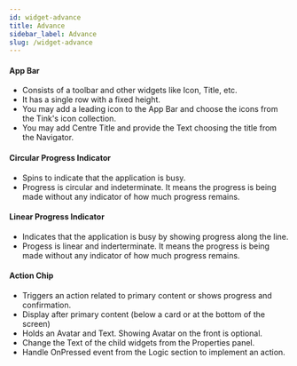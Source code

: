 ```yaml
---
id: widget-advance
title: Advance
sidebar_label: Advance
slug: /widget-advance
---
```


####  App Bar

* Consists of a toolbar and other widgets like Icon, Title, etc.
* It has a single row with a fixed height.
* You may add a leading icon to the App Bar and choose the icons from the Tink's icon collection.
* You may add Centre Title and provide the Text choosing the title from the Navigator.

####  Circular Progress Indicator

* Spins to indicate that the application is busy.
* Progress is circular and indeterminate. It means the progress is being made without any indicator of how much progress remains.

####  Linear Progress Indicator

* Indicates that the application is busy by showing progress along the line.
* Progess is linear and inderterminate. It means the progress is being made without any indicator of how much progress remains.

#### Action Chip

* Triggers an action related to primary content or shows progress and confirmation.
* Display after primary content (below a card or at the bottom of the screen)
* Holds an Avatar and Text. Showing Avatar on the front is optional.
* Change the Text of the child widgets from the Properties panel.
* Handle OnPressed event from the Logic section to implement an action.
